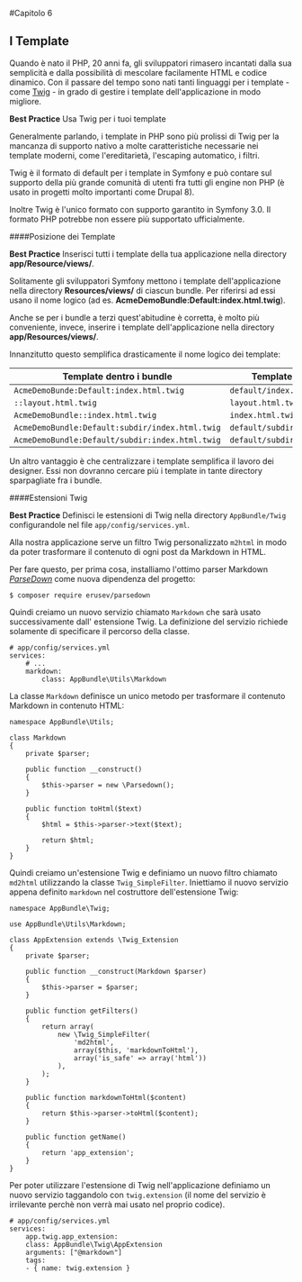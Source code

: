 #Capitolo 6
## I Template

Quando è nato il PHP, 20 anni fa, gli sviluppatori rimasero incantati dalla sua semplicità
e dalla possibilità di mescolare facilamente HTML e codice dinamico.
Con il passare del tempo sono nati tanti linguaggi per i template - come [Twig](http://twig.sensiolabs.org/) -
in grado di gestire i template dell'applicazione in modo migliore.

**Best Practice**
Usa Twig per i tuoi template

Generalmente parlando, i template in PHP sono più prolissi di Twig per
la mancanza di supporto nativo a molte caratteristiche necessarie nei template moderni,
come l'ereditarietà, l'escaping automatico, i filtri.

Twig è il formato di default per i template in Symfony e può contare sul supporto della più grande
comunità di utenti fra tutti gli engine non PHP (è usato in progetti molto importanti come Drupal 8).

Inoltre Twig è l'unico formato con supporto garantito in Symfony 3.0.
Il formato PHP potrebbe non essere più supportato ufficialmente.


####Posizione dei Template

**Best Practice**
Inserisci tutti i template della tua applicazione nella directory **app/Resource/views/**.

Solitamente gli sviluppatori Symfony mettono i template dell'applicazione nella directory
**Resources/views/** di ciascun bundle. Per riferirsi ad essi usano il nome logico
(ad es. **AcmeDemoBundle:Default:index.html.twig**).

Anche se per i bundle a terzi quest'abitudine è corretta, è molto più conveniente, invece,
inserire i template dell'applicazione nella directory **app/Resources/views/**.

Innanzitutto questo semplifica drasticamente il nome logico dei template:

| **Template dentro i bundle**                  | **Template dentro app/**       |
|-----------------------------------------------|--------------------------------|
|`AcmeDemoBunde:Default:index.html.twig`        |`default/index.html.twig`       |
|`::layout.html.twig`                           |`layout.html.twig`              |
|`AcmeDemoBundle::index.html.twig`              |`index.html.twig`               |
|`AcmeDemoBundle:Default:subdir/index.html.twig`|`default/subdir/index.html.twig`|
|`AcmeDemoBundle:Default/subdir:index.html.twig`|`default/subdir/index.html.twig`|

Un altro vantaggio è che centralizzare i template semplifica il lavoro dei designer.
Essi non dovranno cercare più i template in tante directory sparpagliate fra i bundle.

####Estensioni Twig

**Best Practice**
Definisci le estensioni di Twig nella directory `AppBundle/Twig` configurandole
 nel file `app/config/services.yml`.

Alla nostra applicazione serve un filtro Twig personalizzato `m2html` in modo da poter
trasformare il contenuto di ogni post da Markdown in HTML.

Per fare questo, per prima cosa, installiamo l'ottimo parser Markdown
[*ParseDown*](http://parsedown.org/) come nuova dipendenza del progetto:

```
$ composer require erusev/parsedown
```

Quindi creiamo un nuovo servizio chiamato `Markdown` che sarà usato successivamente
dall' estensione Twig. La definizione del servizio richiede solamente di specificare
il percorso della classe.

```
# app/config/services.yml
services:
    # ...
    markdown:
        class: AppBundle\Utils\Markdown
```

La classe `Markdown`  definisce un unico metodo per trasformare il contenuto
Markdown in contenuto HTML:

```
namespace AppBundle\Utils;

class Markdown
{
    private $parser;

    public function __construct()
    {
        $this->parser = new \Parsedown();
    }

    public function toHtml($text)
    {
        $html = $this->parser->text($text);

        return $html;
    }
}
```

Quindi creiamo un'estensione Twig e definiamo un nuovo filtro chiamato `md2html`
utilizzando la classe  `Twig_SimpleFilter`. Iniettiamo il nuovo servizio appena
definito `markdown` nel costruttore dell'estensione Twig:

```
namespace AppBundle\Twig;

use AppBundle\Utils\Markdown;

class AppExtension extends \Twig_Extension
{
    private $parser;

    public function __construct(Markdown $parser)
    {
        $this->parser = $parser;
    }

    public function getFilters()
    {
        return array(
            new \Twig_SimpleFilter(
                'md2html',
                array($this, 'markdownToHtml'),
                array('is_safe' => array('html'))
            ),
        );
    }

    public function markdownToHtml($content)
    {
        return $this->parser->toHtml($content);
    }

    public function getName()
    {
        return 'app_extension';
    }
}
```
Per poter utilizzare l'estensione di Twig nell'applicazione definiamo un nuovo
servizio taggandolo con `twig.extension` (il nome del servizio è irrilevante perchè
non verrà mai usato nel proprio codice).

```
# app/config/services.yml
services:
    app.twig.app_extension:
    class: AppBundle\Twig\AppExtension
    arguments: ["@markdown"]
    tags:
    - { name: twig.extension }
```



